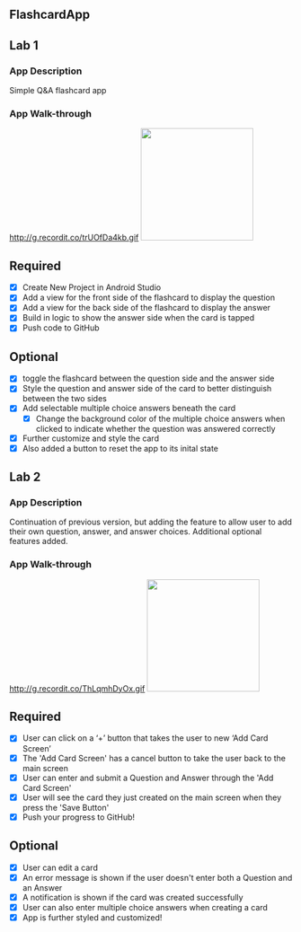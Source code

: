 ## FlashcardApp

## Lab 1
### App Description
Simple Q&A flashcard app

### App Walk-through
http://g.recordit.co/trUOfDa4kb.gif
<img src="http://g.recordit.co/trUOfDa4kb.gif" width=200><br>


## Required
- [x] Create New Project in Android Studio
- [x] Add a view for the front side of the flashcard to display the question
- [x] Add a view for the back side of the flashcard to display the answer
- [x] Build in logic to show the answer side when the card is tapped
- [x] Push code to GitHub
## Optional
- [x] toggle the flashcard between the question side and the answer side
- [x] Style the question and answer side of the card to better distinguish between the two sides
- [x] Add selectable multiple choice answers beneath the card
   - [x] Change the background color of the multiple choice answers when clicked to indicate whether the question was answered correctly
- [x] Further customize and style the card
- [x] Also added a button to reset the app to its inital state

## Lab 2
### App Description
Continuation of previous version, but adding the feature to allow user to add their own question, answer, and answer choices.
Additional optional features added.
### App Walk-through
http://g.recordit.co/ThLqmhDyOx.gif
<img src="http://g.recordit.co/ThLqmhDyOx.gif" width=200><br>


## Required
- [x] User can click on a ‘+’ button that takes the user to new ‘Add Card Screen’
- [x] The 'Add Card Screen' has a cancel button to take the user back to the main screen
- [x] User can enter and submit a Question and Answer through the 'Add Card Screen'
- [x] User will see the card they just created on the main screen when they press the 'Save Button'
- [x] Push your progress to GitHub!

## Optional
- [x] User can edit a card
- [x] An error message is shown if the user doesn't enter both a Question and an Answer
- [x] A notification is shown if the card was created successfully
- [x] User can also enter multiple choice answers when creating a card
- [x] App is further styled and customized!

